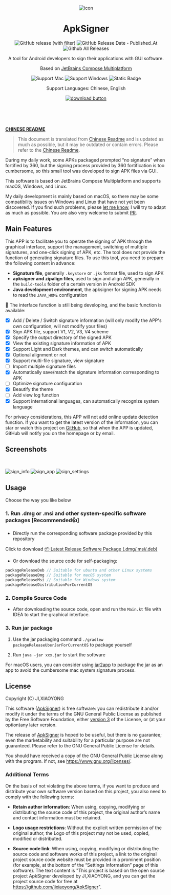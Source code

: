 <div align="center">

![icon](../src/main/resources/imgs/icon.png)

# ApkSigner

![GitHub release (with filter)](https://img.shields.io/github/v/release/jixiaoyong/ApkSigner) ![GitHub Release Date - Published_At](https://img.shields.io/github/release-date/jixiaoyong/ApkSigner) ![Github All Releases](https://img.shields.io/github/downloads/jixiaoyong/apksigner/total.svg)

A tool for Android developers to sign their applications with GUI software.

Based on [JetBrains Compose Multiplatform](https://github.com/JetBrains/compose-multiplatform/)

![Support Mac](https://img.shields.io/badge/Mac-grey?logo=apple)
![Support Windows](https://img.shields.io/badge/Windows-blue?logo=windows)
![Static Badge](https://img.shields.io/badge/Ubuntu-%23E95420?logo=Ubuntu&logoColor=white)

Support Languages: Chinese, English

[![download button](screenshort/download.svg)](https://github.com/jixiaoyong/ApkSigner/releases)

</div>

<br/>
<br/>
<br/>

**[CHINESE README](../README.md)**

> This document is translated from [Chinese Readme](../README.md) and is updated as much as possible, but it may be
> outdated or contain errors. Please refer to the [Chinese Readme](../README.md).

During my daily work, some APKs packaged prompted “no signature” when fortified by 360, but the signing process
provided by 360 fortification is too cumbersome, so this small tool was developed to sign APK files via GUI.

This software is based on JetBrains Compose Multiplatform and supports macOS, Windows, and Linux.

My daily development is mainly based on macOS, so there may be some compatibility issues on Windows and Linux that have
not yet been discovered. If you find such problems,
please [let me know](https://github.com/jixiaoyong/ApkSigner/issues), I will try to adapt as much as possible. You are
also very welcome to submit [PR](https://github.com/jixiaoyong/ApkSigner/pulls).

## Main Features

This APP is to facilitate you to operate the signing of APK through the graphical interface, support the management,
switching of multiple signatures, and one-click signing of APK, etc. The tool does not provide the function of
generating signature files. To use this tool, you need to prepare the following content in advance:

* **Signature file**, generally `.keystore` or `.jks` format file, used to sign APK
* **apksigner and zipalign files**, used to sign and align APK, generally in the `build-tools` folder of a certain
  version
  in Android SDK
* **Java development environment**, the apksigner for signing APK needs to read the `JAVA_HOME` configuration

🚧 The interface function is still being developing, and the basic function is available:

- [x] Add / Delete / Switch signature information (will only modify the APP's own configuration, will not modify your
  files)
- [x] Sign APK file, support V1, V2, V3, V4 scheme
- [x] Specify the output directory of the signed APK
- [x] View the existing signature information of APK
- [x] Support Light and Dark themes, and can switch automatically
- [x] Optional alignment or not
- [x] Support multi-file signature, view signature
- [ ] Import multiple signature files
- [x] Automatically save/match the signature information corresponding to APK
- [ ] Optimize signature configuration
- [x] Beautify the theme
- [ ] Add view log function
- [x] Support international languages, can automatically recognize system language

For privacy considerations, this APP will not add online update detection function. If you want to get the latest
version of the information, you can star or watch this project on [GitHub](https://github.com/jixiaoyong/ApkSigner),
so that when the APP is updated, GitHub will notify you on the homepage or by email.

## Screenshots

<br/>

![sign_info](../docs/screenshort/sign_info.png)
![sign_app](../docs/screenshort/sign_app.png)
![sign_settings](../docs/screenshort/sign_settings.png)

## Usage

Choose the way you like below

### 1. Run .dmg or .msi and other system-specific software packages [Recommended👍]

- Directly run the corresponding software package provided by this repository

Click to download [📦 Latest Release Software Package (.dmg/.msi/.deb)](https://github.com/jixiaoyong/ApkSigner/releases)

- Or download the source code for self-packaging:

```groovy
packageReleaseDeb // Suitable for ubuntu and other Linux systems
packageReleaseDmg // Suitable for macOS system
packageReleaseMsi // Suitable for Windows system
packageReleaseDistributionForCurrentOS
```

### 2. Compile Source Code

- After downloading the source code, open and run the `Main.kt` file with IDEA to start the graphical interface.

### 3. Run jar package

1. Use the jar packaging command `./gradlew packageReleaseUberJarForCurrentOS` to package yourself

2. Run `java -jar xxx.jar` to start the software

For macOS users, you can consider using [jar2app](https://github.com/dante-biase/jar2app) to package the jar as an app
to avoid the cumbersome mac system signature process.

## License

Copyright (C) JI,XIAOYONG

This software ([ApkSigner](https://github.com/jixiaoyong/ApkSigner)) is free software: you can redistribute it and/or
modify it under the terms of the GNU General Public License as published by the Free Software Foundation,
either [version 3](../LICENSE) of the License, or (at your option)any later version.

The release of [ApkSigner](https://github.com/jixiaoyong/ApkSigner) is hoped to be useful, but there is no guarantee;
even the marketability and suitability for a particular purpose are not guaranteed. Please refer to the GNU General
Public License for details.

You should have received a copy of the GNU General Public License along with the program. If not,
see <https://www.gnu.org/licenses/>.

### Additional Terms

On the basis of not violating the above terms, if you want to produce and distribute your own software version based on
this project, you also need to comply with the following terms:

- **Retain author information**: When using, copying, modifying or distributing the source code of this project, the
  original author’s name and contact information must be retained.

- **Logo usage restrictions**: Without the explicit written permission of the original author, the Logo of this project
  may not be used, copied, modified or distributed.

- **Source code link**: When using, copying, modifying or distributing the source code and software works of this
  project, a link to the original project source code website must be provided in a prominent position (for example,
  at the bottom of the “Settings Information” page of this software).
  The text content is "This project is based on the open source project ApkSigner developed by JI,XIAOYONG, and you can
  get the project source code for free at <https://github.com/jixiaoyong/ApkSigner>".
